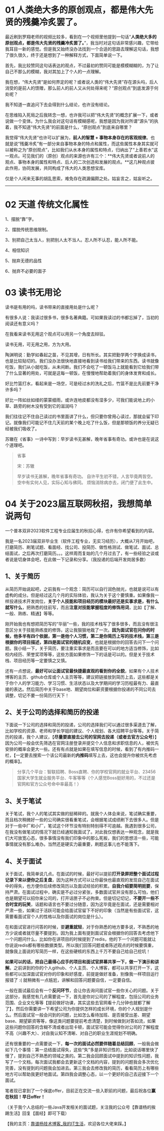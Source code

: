 # 01 人类绝大多的原创观点，都是伟大先贤的残羹冷炙罢了。

最近刷到罗翔老师的视频比较多，看到在一个视频里他提到一句话“**人类绝大多的原创观点，都是伟大先贤的残羹冷炙罢了。**”，我当时对这句话非常感兴趣，它带给我耳目一新的感觉。但是我又始终没办法找到一个合适的思路去理解这句话，我想了很久很久，终于还是想到了一种解释方式，下面简单说一下。

首先，我比较赞同这句话表达的观点，不过最初的赞同可能是模模糊糊的，为了让自己不那么的模糊，我对其加上了个人的一点理解。

我在想，“伟大先贤”是如何界定的呢？或者说人类的“伟大先贤”存在源头吗，后人消受的是前人的馈赠，那么前人的前人又从何处得来呢？“原创观点”到底发源于何处呢？

我不知道一直追问下去会得到什么结论，也许没有结论。

在思维陷入死局之后我转念一想，也许我可以把“伟大先贤”的概念扩展一下，或者说做一个变体。为什么我会对这句话有模糊感呢，我想是因为我对所谓“源头”的执着，我不知道“伟大先贤”的前面是什么，“原创观点”到底来自哪里？

我觉得“伟大先贤”也许可以扩展为，**前人的智慧 + 事物本身存在的客观规律**。也就是说“残羹冷炙”有一部分来自事物本身的特点和属性，而这些属性本身其实就可以被称之为“原创观点”，比如我们从水本身的属性和特点，归纳出了“上善若水”这一观点。可见我们的（原创）观点的来源也许有三个：**伟大先贤或者说前人的观点、事物本身的属性和特点、后人的二次创造和发展的观点。**这几种观点彼此作用，协同发展，共同构成了伟大的人类思想宝库。

仅是个人闲来无事的胡乱思索，难免存在疏漏偏颇之处。姑妄言之，姑妄听之。

----------

# 02 天道 传统文化属性

1、摆脱“靠”字。

2、摆脱传统思维限制。

3、别把自己太当人，别把别人太不当人。忍人所不认忍，能人所不能。

4、相信知识

5、抛弃无德的品性

6、抛弃不必要的面子

# 03 读书无用论

读书是有用的吗，读书带来的直接用处是什么呢？

有很多人说：我读过很多书，很多名著典籍。可如果我读过的书都忘掉了，当初的阅读还有意义吗？

在我看来读书无用这个观点可以用另一个角度去辩驳。

读书无用，可无用之用，方为大用。

陶渊明说：勤学如春起之苗，不见其增，日有所长。其实把勤学两个字换成读书，也是比较贴切的。我们没办法很快地直接地看到读书给我们带来的东西。读书就像吃饭，我们从小就吃饭，从未间断。我们不会吃了一顿饭马上就能看到它给我们带了什么显著的用处，可就是这每一顿饭，在慢慢地帮助着我们的身体发育和成长。

好比竹篮打水，看起来是一场空，可是经过水的洗礼之后，竹篮不是比先前要干净许多吗？

好比一阵如丝如缕的蒙蒙细雨，或许连地皮都没有湿多少，可我们能说地上的小草、路旁的树木没有受到它的滋润吗？

我们往往记不住自己读过的书里面讲了什么，但只要你曾用心读过，那就会留下印记。就像我们可能记不住几天前的某个晚上吃了什么饭，但是那顿饭的养分无疑已经被我们吸收了。

苏辙在《省事》一诗中写到：早岁读书无甚解，晚年省事有奇功。或许也是在说这个道理吧。

> 省事
>
> 宋：苏辙
>
> 早岁读书无甚解，晚年省事有奇功。
> 自许平生初不错，人言毕竟两皆空。
> 空中有实何人见，实际心知与佛同。
> 烦恼消除病亦去，闭门便了此生中。

# 04 关于2023届互联网秋招，我想简单说两句

一个普本双非2023软件工程专业应届生的秋招心得，也许有你希望看到的内容。

我是一名2023届双非毕业生（软件工程专业，无实习经历），大概从7月开始吧，打磨简历、刷笔试题、看面经、找公司、投简历、做性格测试、做笔试、面试、总结面试，之后再次打磨简历。。。这样周而复始的几个月过去了，有一些经验之谈或者说是切身体会吧，在此做一下记录和分享。（我投递的后端开发岗居多数）

## 1、关于简历

从简历开始说起吧，之前我有一个观念：简历可以自行润色抛光，也就是说可以有虚构的成分。但是经过这几个月的实际体验，我认为关于这个要慎重。如果像我一样投递技术开发岗位，**关于个人技能和项目经历的模块最好还是实事求是，有什么就写什么**，把熟悉的往前写，而且**注意对技能掌握程度的修饰用词**，比如【了解、一般、熟练、精通】等等。

刚开始我也有想把简历写的“华丽”一些，我的技术栈写了很多很多，而且没有很注意区分关于技能熟练度的修饰，这让我狠狠地栽了一次。**因为面试官在问你的时候，他多半有四个依据，第一是他个人习惯，第二是你简历上写的技术栈，第三是根据你的项目描述，第四是面试官的随机应变**，也就是根据你的回答去问下一个问题。我小结一下，关于简历，要注重实事求是而且要在可以的地方适当修饰，比如校内经历、荣誉奖项等等，这些方面如果修饰一下的话是可以的。但是关于技术栈、项目经历等一定要慎之又慎。

还有一点想说，**最好可以让面试官最快捷最直观的看到你的全貌**，如果有个人技术博客的主页、github仓库或个人主页等等，建议把链接放到简历上去，这些都是关于你个人的学习能力、学习习惯、生活状态以及大学期间的学习历程最有力、最直接的表达。然后简历中关于base地、期望岗位和薪资要根据你投递的不同公司去调整，切记不要一份简历行天下！

## 2、关于公司的选择和简历的投递

下面说一下公司的选择和简历的投递，公司的选择我们可以通过很多渠道去了解，比如学校的资源、老师和学长学姐的建议、个人规划、各大招聘平台等等。关于简历的投递，我个人建议，【**尽量要直接去公司的官网去投递（或者去官方公众号）**】因为公司一般会优先筛选在官网注册登录并提交个人信息和求职信息的人，被优先安排的概率会更大一些。还有有点就是如果在填写信息的时候，看到了有内推码一栏，【一定要去搜索一个该公司最新的**内推码**填写上去，这也会提升你被优先考虑的概率】。

> 分享几个平台：智联招聘、Boss直聘、你的学校官网的就业平台、23456国家大学生就业服务平台、牛客等等（个人感觉Boss挺好用的，不过还是官网和官方公众号命中率最高！）

## 3、关于笔试

关于笔试，我个人的笔试其实做的挺稀碎的。就我个人体会来说，笔试确实重要，而且档次稍微好一些的公司确实很看重笔试，会根据笔试成绩刷下去很多人。但是对于一些中厂和小厂，笔试这个环节没有特别特别得不可逾越。我遇到很多公司，在我没有做笔试的情况下就已经通知我面试了。对此我仅想表达一种观念，就是我们大可放宽心态，很多事情没有我们印象中的那么死板，我们的思想活一些，可能事情就没有那么难办。当然还是硬实力最重要，刷题这事儿也不能落下。

## 4、关于面试

关于面试，我简单说几点。在面试的时候，最好可以提前**打开录屏把整个面试过程记录下来以便你之后复盘**，因为这种方式可以让你最快也最直观的发现自己在面试中的得失，也方便你后续修改简历以及面试经验的积累。**自我介绍要简明扼要**，保持严肃。在面试过程中，确实是不必过分紧张，多数面试官并没有那么可怕，他们也是期望可以招你来公司的，打开话匣子不必拘束。但是切记切记，**不要开一些不合时宜的玩笑**，话题和语言也不要过分随意，因为这毕竟是在面试，还是需要相对严肃一些，如果过于活跃可能会给面试官留下不好的印象（当然是有些面试官，这需要看面试官个人的性格以及你面试的岗位是什么）。

在和面试官进行问答的时候，要**避重就轻**，对于你熟悉的地方要多说，不熟悉的地方少说或者就尽量不要提到。因为我上面有提到面试官会根据你的回答去考虑他下一个问题问什么，比如你在讲项目的时候提到了redis，他的下一个问题可能就让你说说redis都有哪些数据类型。所以我们回答问题或者陈述观点的时候要慎重，就像我上面说的写简历一样，在这些硬核的东西上千万不要自己给自己挖坑！

**如果可以的话，把自己最得心应手的项目和面试官屏幕共享一下，做一下演示和讲解**。之前讲到的你的个人github、个人主页、个人博客，都可以共享打开一下，这些都可以加深面试官对你的印象和好感度，前提是做好准备，别像我一样项目运行报错了 :( 就稍微有一点尴尬，讲解和回答问题要自信，一定要自信。

一般在面试最后会有一个**反问环节**，会让你去询问面试官一些你关心的问题。关于这部分，我感觉有几点需要说一下，首先是你对公司的了解程度，包括公司的业务范围、企业文化等等【提前做好功课，其实这些去官网看十几分钟也就都了解了】，然后你需要讲一下希望公司为你提供怎样的成长环境，你的个人规划是什么。然后面试官一般会问到的问题，比如怎么看待加班、是否接受出差、期望base、期望薪资等等，像这类问题要提前考虑清楚，到时候做到对答如流，如果这些问题你回答的含糊不清或者出现卡顿，面试官可能会觉得你对公司的了解程度不高（兴趣不大）、对自我认知不清晰、对自己的职业生涯规划不明确。

还有很重要的一点需要说一下，**每一次的面试必然要伴随着总结回顾**，一般我会做如下几个事情：第一总结面试得失，这些“失”多是非知识性的，比如说话哪里快了慢了，提到自己不熟悉的领域之类的。第二我会回顾面试中提到的知识性问题，我写了一个文档，每次面试我都会去更新这个文档的内容，提到的问题我会多次优化完善，没有提到的问题我会加进去。第三我会去修改我的简历，看看简历上有哪些地方可以帮助我更好地面试。第四我会调整心态，以一个更好的自己去迎接下一个面试。

笔者现已拿到了一个保底offer，目前正在交流一些入职前的问题，最后祝各位**赢在秋招！早日offer！**

（关于我个人总结的一些Java开发相关的面试题，关注我的公众号【靠谱杨的挨踢生活】回复【面经】即可下载）

【我的主页：[靠谱杨技术博客_我的IT生活](https://www.reliableyang.cn/)，欢迎各位大佬来踩。】







